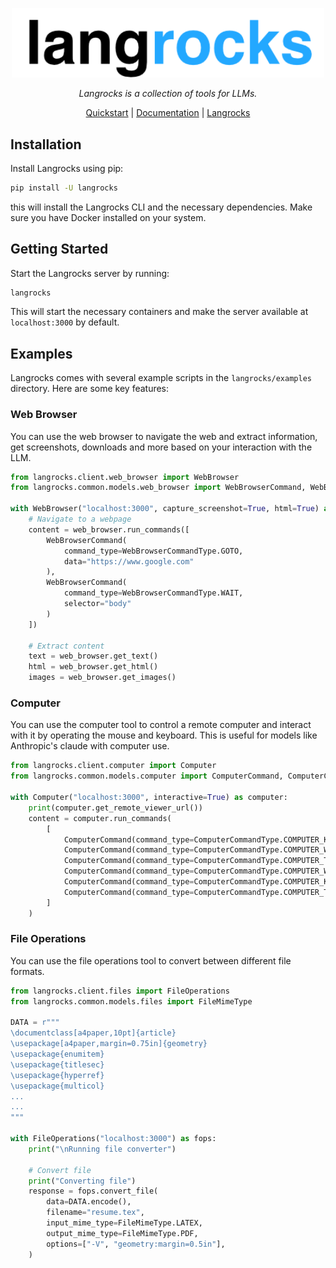 <p align="center">
  <a href="https://langrocks.com/"><img src="https://raw.githubusercontent.com/langrocks/web/refs/heads/main/static/img/langrocks.png" alt="Langrocks" width="500px"></a>
</p>
<p align="center">
    <em>Langrocks is a collection of tools for LLMs.</em>
</p>
<p align="center">
    <a href="https://langrocks.com/docs/intro" target="_blank">Quickstart</a> | <a href="https://langrocks.com/docs/intro" target="_blank">Documentation</a> | <a href="https://langrocks.com" target="_blank">Langrocks</a>
</p>

## Installation

Install Langrocks using pip:

```bash
pip install -U langrocks
```

this will install the Langrocks CLI and the necessary dependencies. Make sure you have Docker installed on your system.

## Getting Started

Start the Langrocks server by running:

```bash
langrocks
```

This will start the necessary containers and make the server available at `localhost:3000` by default.

## Examples

Langrocks comes with several example scripts in the `langrocks/examples` directory. Here are some key features:

### Web Browser

You can use the web browser to navigate the web and extract information, get screenshots, downloads and more based on your interaction with the LLM.

```python
from langrocks.client.web_browser import WebBrowser
from langrocks.common.models.web_browser import WebBrowserCommand, WebBrowserCommandType

with WebBrowser("localhost:3000", capture_screenshot=True, html=True) as web_browser:
    # Navigate to a webpage
    content = web_browser.run_commands([
        WebBrowserCommand(
            command_type=WebBrowserCommandType.GOTO,
            data="https://www.google.com"
        ),
        WebBrowserCommand(
            command_type=WebBrowserCommandType.WAIT,
            selector="body"
        )
    ])

    # Extract content
    text = web_browser.get_text()
    html = web_browser.get_html()
    images = web_browser.get_images()    
```

### Computer

You can use the computer tool to control a remote computer and interact with it by operating the mouse and keyboard. This is useful for models like Anthropic's claude with computer use.

```python
from langrocks.client.computer import Computer
from langrocks.common.models.computer import ComputerCommand, ComputerCommandType

with Computer("localhost:3000", interactive=True) as computer:
    print(computer.get_remote_viewer_url())
    content = computer.run_commands(
        [
            ComputerCommand(command_type=ComputerCommandType.COMPUTER_KEY, data="ctrl+l"),
            ComputerCommand(command_type=ComputerCommandType.COMPUTER_WAIT, data="1"),
            ComputerCommand(command_type=ComputerCommandType.COMPUTER_TYPE, data="https://www.google.com"),
            ComputerCommand(command_type=ComputerCommandType.COMPUTER_WAIT, data="1"),
            ComputerCommand(command_type=ComputerCommandType.COMPUTER_KEY, data="Return"),
            ComputerCommand(command_type=ComputerCommandType.COMPUTER_TERMINATE),
        ]
    )
```


### File Operations

You can use the file operations tool to convert between different file formats.

```python
from langrocks.client.files import FileOperations
from langrocks.common.models.files import FileMimeType

DATA = r"""
\documentclass[a4paper,10pt]{article}
\usepackage[a4paper,margin=0.75in]{geometry}
\usepackage{enumitem}
\usepackage{titlesec}
\usepackage{hyperref}
\usepackage{multicol}
...
...
"""

with FileOperations("localhost:3000") as fops:
    print("\nRunning file converter")

    # Convert file
    print("Converting file")
    response = fops.convert_file(
        data=DATA.encode(),
        filename="resume.tex",
        input_mime_type=FileMimeType.LATEX,
        output_mime_type=FileMimeType.PDF,
        options=["-V", "geometry:margin=0.5in"],
    )
```
